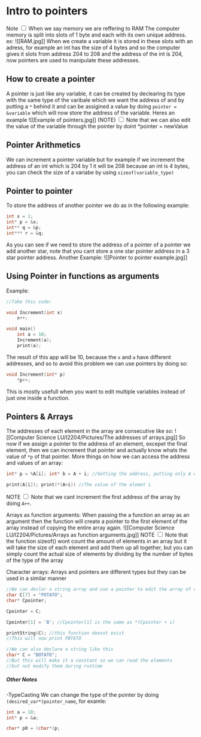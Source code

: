 # Intro to pointers
<label class="ob-comment" title="" style=""> Note <input type="checkbox"> <span style=""> When we say memory we are reffering to RAM </span></label> 
The computer memory is split into slots of 1 byte and each with its own unique address.
ex: 
![[RAM.jpg]]
When we create a variable it is stored in these slots with an adress, for example an int has the size of 4 bytes and so the computer gives it slots from address 204 to 208 and the address of the int is 204, now pointers are used to manipulate these addresses.



## How to create a pointer
A pointer is just like any variable, it can be created by declearing its type with the same type of the varibale which we want the address of and by putting a `*` behind it and can be assigined a value by doing `pointer = &variable` which will now store the address of the variable.
Heres an example ![[Example of pointers.jpg]]
<label class="ob-comment" title="" style=""> (NOTE) <input type="checkbox"> <span style=""> Note that we can also edit the value of the variable through the pointer by doint *pointer = newValue </span></label>




## Pointer Arithmetics
We can increment a pointer variable but for example if we increment the address of an int which is 204 by 1 it will be 208 because an int is 4 bytes, you can check the size of a variabe by using `sizeof(variable_type)`



## Pointer to pointer
To store the address of another pointer we do as in the following example:
```c
int x = 1;
int* p = &x;
int** q = &p;
int*** r = &q;
```
As you can see if we need to store the address of a pointer of a pointer we add another star, note that you cant store a one star pointer address in a 3 star pointer address.
Another Example:
![[Pointer to pointer example.jpg]]



## Using Pointer in functions as arguments
Example:
```c
//Take this code:

void Increment(int x)
	x++;

void main()
	int a = 10;
	Increment(a);
	print(a);
```
The result of this app will be 10, because the `x` and `a` have different addresses, and so to avoid this problem we can use pointers by doing so:
```c
void Increment(int* p)
	*p++;
```
This is mostly usefull when you want to edit multiple variables instead of just one inside a function.



## Pointers & Arrays
The addresses of each element in the array are consecutive like so:
![[Computer Science LU/I2204/Pictures/The addresses of arrays.jpg]]
So now if we assign a pointer to the address of an element, excepet the final element, then we can increment that pointer and actually know whats the value of `*p` of that pointer.
More things on how we can access the address and values of an array:
```c
int* p = %A[i]; int* b = A + i; //Getting the address, putting only A will give the address of the first element

print(A[i]); print(*(A+i)) //The value of the elemet i
```
<label class="ob-comment" title="" style=""> NOTE <input type="checkbox"> <span style=""> Note that we cant increment the first address of the array by doing `A++`. </span></label>

Arrays as function arguments:
When passing the a function an array as an argument then the function will create a pointer to the first element of the array instead of copying the entire array again.
![[Computer Science LU/I2204/Pictures/Arrays as function arguments.jpg]]
<label class="ob-comment" title="" style=""> NOTE <input type="checkbox"> <span style=""> Note that the function sizeof() wont count the amount of elements in an array but it will take the size of each element and add them up all together, but you can simply count the actual size of elements by dividing by the number of bytes of the type of the array </span></label>


Character arrays:
Arrays and pointers are different types but they can be used in a similar manner
```c
//We can declar a string array and use a pointer to edit the array of chars
char C[7] = "POTATO";
char* Cpointer;

Cpointer = C;

Cpointer[1] = 'B'; //Cpointer[i] is the same as *(Cpointer + i)

printString(C); //this function doesnt exist
//This will now print PBTATO

//We can also declare a string like this
char* C = "BOTATO";
//But this will make it a constant so we can read the elements
//but not modify them during runtime
```


##### Other Notes
-TypeCasting
We can change the type of the pointer by doing `(desired_var*)pointer_name`, for examle:
```c
int a = 10;
int* p = &a;

char* p0 = (char*)p;
```